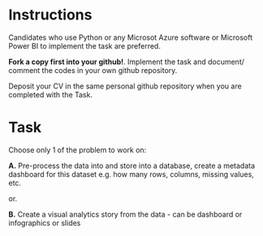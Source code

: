 # Instructions
Candidates who use Python or any Microsot Azure software or Microsoft Power BI to implement the task are preferred. 

**Fork a copy first into your github!**. Implement the task and document/ comment the codes in your own github repository.

Deposit your CV in the same personal github repository when you are completed with the Task.

# Task
Choose only 1 of the problem to work on:

**A.** Pre-process the data into and store into a database, create a metadata dashboard for this dataset e.g. how many rows, columns, missing values, etc.

or.

**B.** Create a visual analytics story from the data - can be dashboard or infographics or slides
